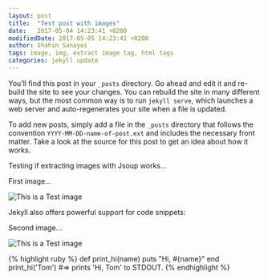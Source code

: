 ```yaml
---
layout: post
title:  "Test post with images"
date:   2017-05-04 14:23:41 +0200
modifiedDate: 2017-05-05 14:23:41 +0200
author: Shahin Sanayei
tags: image, img, extract image tag, html tags
categories: jekyll update
---
```

You’ll find this post in your `_posts` directory. Go ahead and edit it and re-build the site to see your changes. You can rebuild the site in many different ways, but the most common way is to run `jekyll serve`, which launches a web server and auto-regenerates your site when a file is updated.

To add new posts, simply add a file in the `_posts` directory that follows the convention `YYYY-MM-DD-name-of-post.ext` and includes the necessary front matter. Take a look at the source for this post to get an idea about how it works.

Testing if extracting images with Jsoup works...

First image...

![This is a Test image](https://jekyllrb.com/img/logo-2x.png)

Jekyll also offers powerful support for code snippets:

Second image...

![This is a Test image](https://jekyllrb.com/img/octojekyll.png)

{% highlight ruby %}
def print_hi(name)
  puts "Hi, #{name}"
end
print_hi('Tom')
#=> prints 'Hi, Tom' to STDOUT.
{% endhighlight %}
